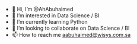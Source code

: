 - 👋 Hi, I’m @AhAbuhaimed
- 👀 I’m interested in Data Science / BI
- 🌱 I’m currently learning Python
- 💞️ I’m looking to collaborate on Data Science / BI
- 📫 How to reach me aabuhaimed@wisys.com.sa 

<!---
AhAbuhaimed/AhAbuhaimed is a ✨ special ✨ repository because its `README.md` (this file) appears on your GitHub profile.
You can click the Preview link to take a look at your changes.
--->
